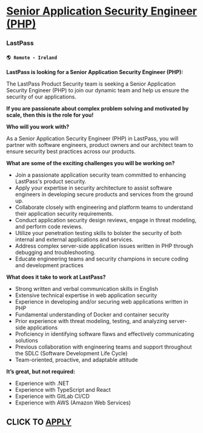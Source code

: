 # [Senior Application Security Engineer (PHP)](https://www.remotewlb.com/apply/senior-application-security-engineer-php-108598)  
### LastPass  
#### `🌎 Remote - Ireland`  

**LastPass is looking for a Senior Application Security Engineer (PHP):**

The LastPass Product Security team is seeking a Senior Application Security Engineer (PHP) to join our dynamic team and help us ensure the security of our applications.

**If you are passionate about complex problem solving and motivated by scale, then this is the role for you!**

**Who will you work with?**

As a Senior Application Security Engineer (PHP) in LastPass, you will partner with software engineers, product owners and our architect team to ensure security best practices across our products.

**What are some of the exciting challenges you will be working on?**

  * Join a passionate application security team committed to enhancing LastPass's product security.
  * Apply your expertise in security architecture to assist software engineers in developing secure products and services from the ground up.
  * Collaborate closely with engineering and platform teams to understand their application security requirements.
  * Conduct application security design reviews, engage in threat modeling, and perform code reviews.
  * Utilize your penetration testing skills to bolster the security of both internal and external applications and services.
  * Address complex server-side application issues written in PHP through debugging and troubleshooting.
  * Educate engineering teams and security champions in secure coding and development practices

**What does it take to work at LastPass?**

  * Strong written and verbal communication skills in English
  * Extensive technical expertise in web application security
  * Experience in developing and/or securing web applications written in PHP
  * Fundamental understanding of Docker and container security
  * Prior experience with threat modeling, testing, and analyzing server-side applications
  * Proficiency in identifying software flaws and effectively communicating solutions
  * Previous collaboration with engineering teams and support throughout the SDLC (Software Development Life Cycle)
  * Team-oriented, proactive, and adaptable attitude

**It’s great, but not required:**

  * Experience with .NET
  * Experience with TypeScript and React
  * Experience with GitLab CI/CD
  * Experience with AWS (Amazon Web Services) 

  
## CLICK TO [APPLY](https://www.remotewlb.com/apply/senior-application-security-engineer-php-108598)

